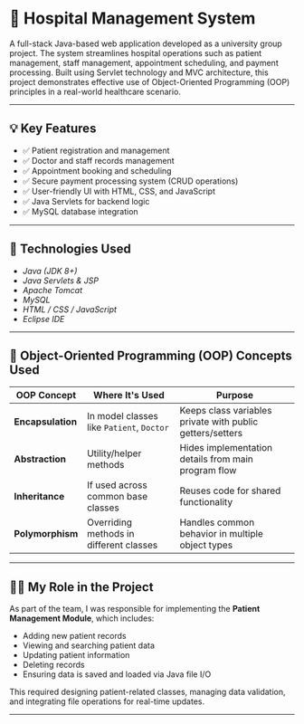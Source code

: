 # 🏥 Hospital Management System

A full-stack Java-based web application developed as a university group project. The system streamlines hospital operations such as patient management, staff management, appointment scheduling, and payment processing. Built using Servlet technology and MVC architecture, this project demonstrates effective use of Object-Oriented Programming (OOP) principles in a real-world healthcare scenario.

---

## 💡 Key Features

- ✅ Patient registration and management  
- ✅ Doctor and staff records management  
- ✅ Appointment booking and scheduling  
- ✅ Secure payment processing system (CRUD operations)  
- ✅ User-friendly UI with HTML, CSS, and JavaScript  
- ✅ Java Servlets for backend logic  
- ✅ MySQL database integration  

---

## 🔧 Technologies Used

- *Java (JDK 8+)*  
- *Java Servlets & JSP*  
- *Apache Tomcat*  
- *MySQL*  
- *HTML / CSS / JavaScript*  
- *Eclipse IDE*

---
## 🧠 Object-Oriented Programming (OOP) Concepts Used

| OOP Concept     | Where It's Used                           | Purpose                                                  |
|------------------|--------------------------------------------|----------------------------------------------------------|
| **Encapsulation** | In model classes like `Patient`, `Doctor`  | Keeps class variables private with public getters/setters |
| **Abstraction**   | Utility/helper methods                    | Hides implementation details from main program flow       |
| **Inheritance**   | If used across common base classes        | Reuses code for shared functionality                     |
| **Polymorphism**  | Overriding methods in different classes   | Handles common behavior in multiple object types         |

---
## 👨‍💻 My Role in the Project

As part of the team, I was responsible for implementing the **Patient Management Module**, which includes:

- Adding new patient records
- Viewing and searching patient data
- Updating patient information
- Deleting records
- Ensuring data is saved and loaded via Java file I/O

This required designing patient-related classes, managing data validation, and integrating file operations for real-time updates.

---
